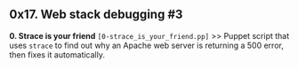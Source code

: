 0x17. Web stack debugging #3
----------------------------

**0. Strace is your friend** `[0-strace_is_your_friend.pp]` >> Puppet script that uses `strace` to find out why an Apache web server is returning a 500 error, then fixes it automatically.
